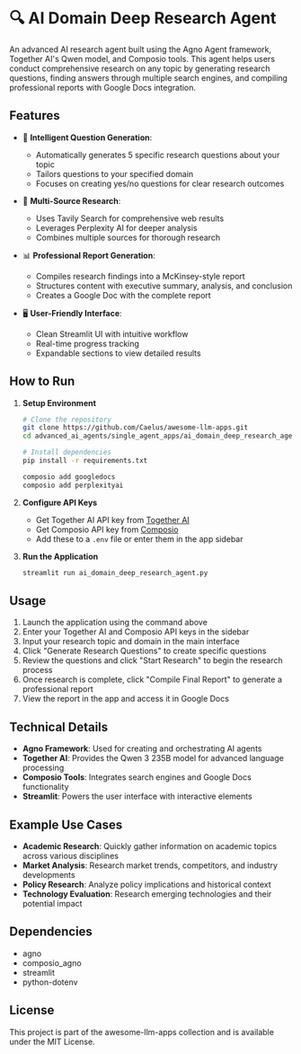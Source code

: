# 🔍 AI Domain Deep Research Agent

An advanced AI research agent built using the Agno Agent framework, Together AI's Qwen model, and Composio tools. This agent helps users conduct comprehensive research on any topic by generating research questions, finding answers through multiple search engines, and compiling professional reports with Google Docs integration.

## Features

- 🧠 **Intelligent Question Generation**:

  - Automatically generates 5 specific research questions about your topic
  - Tailors questions to your specified domain
  - Focuses on creating yes/no questions for clear research outcomes
- 🔎 **Multi-Source Research**:

  - Uses Tavily Search for comprehensive web results
  - Leverages Perplexity AI for deeper analysis
  - Combines multiple sources for thorough research
- 📊 **Professional Report Generation**:

  - Compiles research findings into a McKinsey-style report
  - Structures content with executive summary, analysis, and conclusion
  - Creates a Google Doc with the complete report
- 🖥️ **User-Friendly Interface**:

  - Clean Streamlit UI with intuitive workflow
  - Real-time progress tracking
  - Expandable sections to view detailed results

## How to Run

1. **Setup Environment**

   ```bash
   # Clone the repository
   git clone https://github.com/Caelus/awesome-llm-apps.git
   cd advanced_ai_agents/single_agent_apps/ai_domain_deep_research_agent

   # Install dependencies
   pip install -r requirements.txt

   composio add googledocs
   composio add perplexityai
   ```
2. **Configure API Keys**

   - Get Together AI API key from [Together AI](https://together.ai)
   - Get Composio API key from [Composio](https://composio.ai)
   - Add these to a `.env` file or enter them in the app sidebar
3. **Run the Application**

   ```bash
   streamlit run ai_domain_deep_research_agent.py
   ```

## Usage

1. Launch the application using the command above
2. Enter your Together AI and Composio API keys in the sidebar
3. Input your research topic and domain in the main interface
4. Click "Generate Research Questions" to create specific questions
5. Review the questions and click "Start Research" to begin the research process
6. Once research is complete, click "Compile Final Report" to generate a professional report
7. View the report in the app and access it in Google Docs

## Technical Details

- **Agno Framework**: Used for creating and orchestrating AI agents
- **Together AI**: Provides the Qwen 3 235B model for advanced language processing
- **Composio Tools**: Integrates search engines and Google Docs functionality
- **Streamlit**: Powers the user interface with interactive elements

## Example Use Cases

- **Academic Research**: Quickly gather information on academic topics across various disciplines
- **Market Analysis**: Research market trends, competitors, and industry developments
- **Policy Research**: Analyze policy implications and historical context
- **Technology Evaluation**: Research emerging technologies and their potential impact

## Dependencies

- agno
- composio_agno
- streamlit
- python-dotenv

## License

This project is part of the awesome-llm-apps collection and is available under the MIT License.
